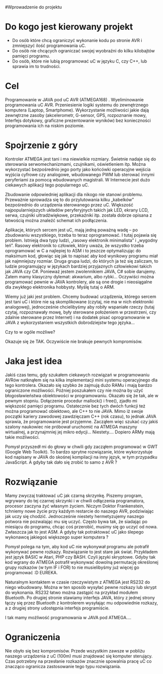 #Wprowadzenie do projektu

# Do kogo jest kierowany projekt #

  * Do osób które chcą ograniczyć wykonanie kodu po stronie AVR i zmniejszyć ilość programowania uC.
  * Do osób nie chcących ograniczać swojej wyobraźni do kilku kilobajtów pamięci programu.
  * Do osób, które nie lubią programować uC w języku  C, czy C++, lub sprawia im to trudności.

# Cel #

Programowanie w JAVA pod uC AVR (ATMEGA168) .
Wyeliminowanie programowania uC  AVR.
Przeniesienie logiki systemu do zewnętrznego komputera (Laptop, Smartphome).
Wykorzystanie możliwości jakie dają zewnętrzne zasoby (akcelerometr,  G-sensor, GPS,  rozpoznanie mowy, Interfejs dotykowy, graficzne prezentowanie wyników) bez konieczności programowania ich na niskim poziomie.

# Spojrzenie z góry #

Kontroler ATMEGA jest tani i ma niewielkie rozmiary. Świetnie nadaje się do sterowania serwomechanizmami, czujnikami, oświetleniem itp. Można wykorzystać bezpośrednio jego porty jako końcówki operacyjne wejścia wyjścia cyfrowe czy analogowe, wbudowanego PWM lub sterować innymi peryferiami za pomocą wbudowanych magistrali. W Internecie jest dużo ciekawych aplikacji tego popularnego uC.

Zbudowanie odpowiedniej aplikacji dla nikogo nie stanowi problemu. Przeważnie sprowadza się to do przylutowania kilku „kabelków” bezpośrednio do urządzenia sterowanego przez uC. Większość najpopularniejszych układów peryferyjnych takich jak LED, ekrany LCD, serwa, czujniki ultradźwiękowe, przekaźniki itp. została dobrze opisana z łatwością można znaleźć schemat ich podłączenia.

Aplikacje, których sercem jest uC, mają jedną poważną wadę – po zbudowaniu wszystkiego, trzeba to teraz oprogramować. I tutaj pojawia się problem. Istnieją dwa typy ludzi, „rasowy elektronik minimalista” i „wygodny leń”. Rasowy elektronik to człowiek, który uważa, że wszystko trzeba oprogramować w C a najlepiej to ASM i to jeszcze optymalizując do maksimum kod, głowiąc się jak to napisać aby kod wynikowy programu miał jak najmniejszy rozmiar. Druga grupa ludzi, do których ja też się zaliczam, to ludzie programujący w językach bardziej przyjaznych człowiekowi takich jak JAVA czy C#. Ponieważ jestem zwolennikiem JAVA, C# sobie darujemy. Zatem mamy klasyczny dylemat: akwarium, albo rybki… Oczywiści można programować pewnie w JAVA kontrolery, ale są one drogie i nieosiągalne dla zwykłego elektronika hobbysty. Myślę tutaj o ARM.

Wiemy już jaki jest problem. Chcemy budować urządzenia, którego sercem jest tani uC i które nie są skomplikowane (czytaj, nie ma w nich elektroniki analogowej), jednocześnie chcielibyśmy aby robiły wspaniałe rzeczy (tutaj czytaj, rozpoznawały mowę, były sterowane położeniem w przestrzeni, czy zdalnie sterowane przez Internet) i na dodatek pisać oprogramowanie w JAVA z wykorzystaniem wszystkich dobrodziejstw tego języka…

Czy to w ogóle możliwe?

Okazuje się że TAK. Oczywiście nie brakuje pewnych kompromisów.

# Jaka jest idea #

Jakiś czas temu, gdy szukałem ciekawych rozwiązań w programowaniu AVRów natknąłem się na kilka implementacji mini systemu operacyjnego dla tego kontrolera. Okazało się szybko że zajmują dużo RAMu i mają bardzo ograniczone możliwości. Później poszukałem czy nie można by użyć błogosławieństwa obiektowości w programowaniu. Okazało się że tak, ale w pewnym stopniu. Dołączenie procedur mallock() i free(), zjadło mi większość pamięci programu. Ostatecznie bez tych dwóch funkcji też można programować obiektowo, ale C++ to nie JAVA. Mimo iż swoje początki kariery zawodowej zawdzięczam C++ (rok czasu), to jednak JAVA sprawia, że programowanie jest przyjemne. Zacząłem więc szukać czy jakiś szalony naukowiec nie próbował uruchomić na ATMEGA maszyny wirtualnej, a przynajmniej jej mikro edycji… Niestety…. Dopiero ARMy mają takie możliwości.

Pomysł przyszedł mi do głowy w chwili gdy zacząłem programować w GWT (Google Web Toolkit). To bardzo sprytne rozwiązanie, które wykorzystuje kod napisany w JAVA do skośnej kompilacji na inny język, w tym przypadku JavaScript. A gdyby tak dało się zrobić to samo z AVR ?

# Rozwiązanie #

Mamy zwyczaj traktować uC jak czarną skrzynkę. Piszemy program, wgrywany do tej czarnej skrzynki i w chwili odłączenia programatora, procesor zaczyna żyć własnym życiem. Niczym Doktor Frankenstein, tchniemy nowe życie przy każdym restarcie do naszego AVR, podziwiając jak uczy się chodzić. Jednocześnie niestety hermetyzujemy naszego potwora nie pozwalając mu się uczyć. Często bywa tak, że siadając po miesiącu do programu, chcąc coś przerobić, musimy się go uczyć od nowa. Zwłaszcza jak to jest ASM. A gdyby tak potraktować uC jako ślepego wykonawcę jakiegoś większego super komputera ?

Pomysł polega na tym, aby kod uC nie wykonywał programu ale potrafił wykonywać pewne rozkazy. Rozwiązanie to jest stare jak świat. Przykładem jest język BASIC w Atari, PHP czy BASH. Czyli języki skryptowe. Gdyby tak kod wgrany do ATMEGA potrafił wykonywać dowolną permutację określonej grupy rozkazów (w tym IF i FOR) to nie musielibyśmy już więcej go programować :D EUREKA.

Naturalnym kontaktem w czasie rzeczywistym z ATMEGA jest RS232 do niego wbudowany. Można w ten sposób wysyłać pewne rozkazy lub skrypt do wykonania. RS232 łatwo można zastąpić na przykład modułem Bluetooth. Po drugiej stronie stawiamy interfejs JAVA, który z jednej strony łączy się przez Bluetooth z kontrolerem wysyłając mu odpowiednie rozkazy, a z drugiej strony udostępnia interfejs programiście.

I tak mamy możliwość programowania w JAVA pod ATMEGA….

# Ograniczenia #

Nie obyło się bez kompromisów. Przede wszystkim zawsze w pobliżu naszego urządzenia z uC (100m) musi znajdować się komputer sterujący. Czas potrzebny na przesłanie rozkazów znacznie spowalnia pracę uC co znacząco ogranicza zastosowanie tego typu rozwiązania.